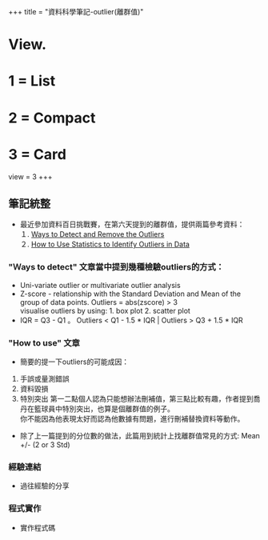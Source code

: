 +++
title = "資料科學筆記-outlier(離群值)"

# View.
#   1 = List
#   2 = Compact
#   3 = Card
view = 3
+++

## 筆記統整
  * 最近參加資料百日挑戰賽，在第六天提到的離群值，提供兩篇參考資料：  
  １. [Ways to Detect and Remove the Outliers](https://towardsdatascience.com/ways-to-detect-and-remove-the-outliers-404d16608dba)  
  ２. [How to Use Statistics to Identify Outliers in Data](https://machinelearningmastery.com/how-to-use-statistics-to-identify-outliers-in-data/)  
###  "Ｗays to detect" 文章當中提到幾種檢驗outliers的方式：
  * Uni-variate outlier or multivariate outlier analysis   
  * Z-score - relationship with the Standard Deviation and Mean of the group of data points. Outliers  =  abs(zscore) > 3  
  visualise outliers by using: 1. box plot 2. scatter plot  
  * IQR = Q3 - Q1 。 Outliers < Q1 - 1.5 * IQR | Outliers > Q3 + 1.5 * IQR
### "How to use" 文章
  * 簡要的提一下outliers的可能成因：
  1. 手誤或量測錯誤
  2. 資料毀損
  3. 特別突出
  第一二點個人認為只能想辦法刪補值，第三點比較有趣，作者提到喬丹在籃球員中特別突出，也算是個離群值的例子。  
  你不能因為他表現太好而認為他數據有問題，進行刪補替換資料等動作。
  * 除了上一篇提到的分位數的做法，此篇用到統計上找離群值常見的方式: Mean +/-  (2 or 3 Std)
  
### 經驗連結
  * 過往經驗的分享
### 程式實作
  * 實作程式碼
  
